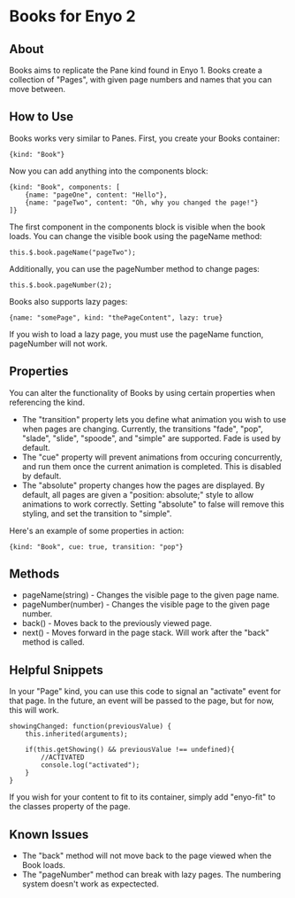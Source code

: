 Books for Enyo 2
================

About
-----

Books aims to replicate the Pane kind found in Enyo 1. Books create a collection of "Pages", with given page numbers and names that you can move between.

How to Use
----------

Books works very similar to Panes. First, you create your Books container:

	{kind: "Book"}

Now you can add anything into the components block:

	{kind: "Book", components: [
	    {name: "pageOne", content: "Hello"},
	    {name: "pageTwo", content: "Oh, why you changed the page!"}
	]}
	
The first component in the components block is visible when the book loads. You can change the visible book using the pageName method: 

	this.$.book.pageName("pageTwo");

Additionally, you can use the pageNumber method to change pages:
	
	this.$.book.pageNumber(2);

Books also supports lazy pages:

	{name: "somePage", kind: "thePageContent", lazy: true}

If you wish to load a lazy page, you must use the pageName function, pageNumber will not work.

Properties
----------

You can alter the functionality of Books by using certain properties when referencing the kind.

- The "transition" property lets you define what animation you wish to use when pages are changing. Currently, the transitions "fade", "pop", "slade", "slide", "spoode", and "simple" are supported. Fade is used by default.
- The "cue" property will prevent animations from occuring concurrently, and run them once the current animation is completed. This is disabled by default.
- The "absolute" property changes how the pages are displayed. By default, all pages are given a "position: absolute;" style to allow animations to work correctly. Setting "absolute" to false will remove this styling, and set the transition to "simple".

Here's an example of some properties in action:

	{kind: "Book", cue: true, transition: "pop"}

Methods
-------
	
- pageName(string) - Changes the visible page to the given page name.
- pageNumber(number) - Changes the visible page to the given page number. 
- back() - Moves back to the previously viewed page.
- next() - Moves forward in the page stack. Will work after the "back" method is called.

Helpful Snippets
----------------

In your "Page" kind, you can use this code to signal an "activate" event for that page. In the future, an event will be passed to the page, but for now, this will work.
	
	showingChanged: function(previousValue) {
		this.inherited(arguments);

		if(this.getShowing() && previousValue !== undefined){
			//ACTIVATED
			console.log("activated");
		}
	}

If you wish for your content to fit to its container, simply add "enyo-fit" to the classes property of the page.

Known Issues
------------

- The "back" method will not move back to the page viewed when the Book loads.
- The "pageNumber" method can break with lazy pages. The numbering system doesn't work as expectected.
